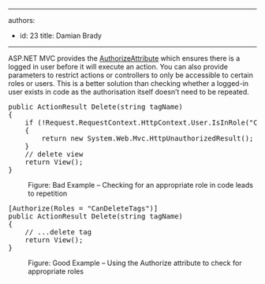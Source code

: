 

---
authors:
  - id: 23
    title: Damian Brady
---




<span class='intro'> <p>ASP.NET MVC provides the <a href="https&#58;//msdn.microsoft.com/en-us/library/system.web.mvc.authorizeattribute.aspx" target="_blank">AuthorizeAt​tribute</a> which ensures there is a logged in user before it will execute an action. You can also provide parameters to restrict actions or controllers to only be accessible to certain roles or users. This is a better solution than checking whether a logged-in user exists in code as the authorisation itself doesn’t need to be repeated.</p> </span>

<dl class="badImage"><dt><div class="greyBox"><pre>public ActionResult Delete(string tagName)
&#123;
    if (!Request.RequestContext.HttpContext.User.IsInRole(&quot;CanDeleteTags&quot;))
    &#123;
        return new System.Web.Mvc.HttpUnauthorizedResult();
    &#125;
    // delete view
    return View();
&#125;
</pre></div></dt><dd>Figure&#58; Bad Example – Checking for an appropriate role in code leads to repetition </dd></dl><dl class="goodImage"><dt><div class="greyBox"><pre>[Authorize(Roles = &quot;CanDeleteTags&quot;)]
public ActionResult Delete(string tagName)
&#123;
    // ...delete tag
    return View();
&#125;
</pre></div></dt><dd>Figure&#58; Good Example – Using the Authorize attribute to check for appropriate roles</dd></dl>


